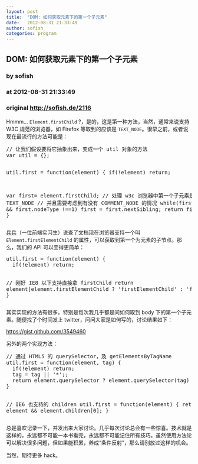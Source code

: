 ```yaml
---
layout: post
title:  "DOM: 如何获取元素下的第一个子元素"
date:   2012-08-31 21:33:49
author: sofish
categories: program
---
```


## DOM: 如何获取元素下的第一个子元素
### by sofish
### at 2012-08-31 21:33:49
### original <http://sofish.de/2116>

<p>Hmmm… <code>Element.firstChild</code> ?，是的，这是第一种方法，当然，通常来说支持 W3C 规范的浏览器，如 Firefox 等取到的应该是 <code>TEXT_NODE</code>。很早之前，或者说现在最流行的方法可能是：</p>
<pre>
// 让我们假设要将它抽象出来，变成一个 util 对象的方法
var util = {};

util.first = function(element) {
  if(!element) return;

var first= element.firstChild;
  // 处理 w3c 浏览器中第一个子元素是 TEXT_NODE
  // 并且需要考虑到有没有 COMMENT_NODE 的情况
  while(first &amp;&amp; first.nodeType !==1) first = first.nextSibling;
  return first;
}
</pre>
<p><span></span></p>
<p><a href="http://www.amzbook.com/">兵兵</a>（一位前端实习生）说查了文档现在浏览器支持一个叫 <code>Element.firstElementChild</code> 的属性，可以获取到第一个为元素的子节点。那么，我们的 API 可以变得更简单：</p>
<pre>
util.first = function(element) {
  if(!element) return;

// 刚好 IE8 以下支持直接拿 firstChild
  return element[element.firstElementChild ? 'firstElementChild' : 'firstChild'];
}
</pre>
<p>其实实现的方法有很多。特别是每次我几乎都是问如何取到 body 下的第一个子元素。随便找了个时间发上 twitter，问问大家是如何写的，讨论结果如下：</p>
<p><a href="https://gist.github.com/3549460">https://gist.github.com/3549460</a></p>
<p>另外的两个实现方法：</p>
<pre>
// 通过 HTML5 的 querySelector，及 getElementsByTagName
util.first = function(element, tag) {
  if(!element) return;
  tag = tag || &#39;*&#39;;;
  return element.querySelector ? element.querySelector(tag) : element.getElementsByTagName(tag)[0];
}

// IE6 也支持的 children
util.first = function(element) {
  return element &amp;&amp; element.children[0];
}
</pre>
<p>总是喜欢记录一下，并发出来大家讨论。几乎每次讨论总会有一些惊喜。技术就是这样的，永远都不可能一本书看完，永远都不可能记住所有技巧。虽然使用方法论可以解决很多问题，但如果能积累，养成“条件反射”，那么请别放过这样的机会。</p>
<p>当然，期待更多 hack。</p>